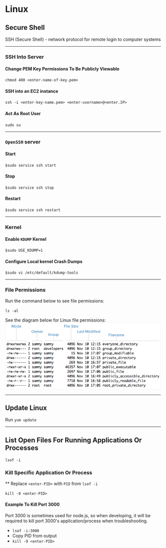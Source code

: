 # Linux

## Secure Shell

SSH (Secure Shell) - network protocol for remote login to computer systems

---

### SSH Into Server

#### Change PEM Key Permissions To Be Publicly Viewable

`chmod 400 <enter-name-of-key.pem>`


#### SSH into an EC2 instance

`ssh -i <enter-key-name.pem> <enter-username>@<enter.IP>`

#### Act As Root User

`sudo su`

---

### `OpenSSH` server

#### Start

`$sudo service ssh start`

#### Stop

`$sudo service ssh stop`

#### Restart

`$sudo service ssh restart`

---

### Kernel

#### Enable `KDUMP` Kernel

`$sudo USE_KDUMP=1`

#### Configure Local kernel Crash Dumps

`$sudo vi /etc/default/kdump-tools`

---

### File Permissions

Run the command below to see file permissions:

`ls -al`

See the diagram below for Linux file permissions:
![permissions diagram](/images/linux-permissions-diagram.png)

---

## Update Linux

Run `yum update`

---

## List Open Files For Running Applications Or Processes

`lsof -i`

### Kill Specific Application Or Process

** Replace `<enter-PID>` with `PID` from `lsof -i`

`kill -9 <enter-PID>`

#### Example To Kill Port 3000

Port 3000 is sometimes used for node.js, so when developing, it will be required to kill port 3000's application/process when troubleshooting.

* `lsof -i:3000`
* Copy PID from output
* `kill -9 <enter-PID>`
